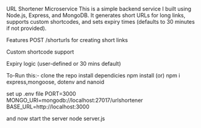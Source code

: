 URL Shortener Microservice
This is a simple backend service I built using Node.js, Express, and MongoDB. It generates short URLs for long links, supports custom shortcodes, and sets expiry times (defaults to 30 minutes if not provided).

Features
POST /shorturls for creating short links

Custom shortcode support

Expiry logic (user-defined or 30 mins default)


To-Run this:-
clone the repo
install dependicies npm install (or) npm i express,mongoose, dotenv and nanoid



set up .env file 
PORT=3000
MONGO_URI=mongodb://localhost:27017/urlshortener
BASE_URL=http://localhost:3000


and now start the server 
node server.js
